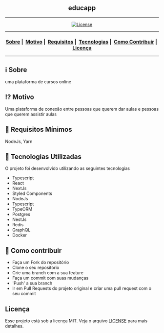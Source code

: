 <h2 align="center">educapp</h2>

___




<p align="center">
  <a href="LICENSE">
    <img alt="License" src="https://img.shields.io/badge/license-MIT-%23F8952D">
  </a>
</p>

___

<h3 align="center">
  <a href="#information_source-sobre">Sobre</a>&nbsp;|&nbsp;
  <a href="#interrobang-motivo">Motivo</a>&nbsp;|&nbsp;
  <a href="#seedling-requisitos-mínimos">Requisitos</a>&nbsp;|&nbsp;
  <a href="#rocket-tecnologias-utilizadas">Tecnologias</a>&nbsp;|&nbsp;
  <a href="#link-como-contribuir">Como Contribuir</a>&nbsp;|&nbsp;
  <a href="#licença">Licença</a>
</h3>

___


## :information_source: Sobre

uma plataforma de cursos online

## :interrobang: Motivo

Uma plataforma de conexão entre pessoas que querem dar aulas e pessoas que querem assistir aulas

## :seedling: Requisitos Mínimos

NodeJs, Yarn


## :rocket: Tecnologias Utilizadas 

O projeto foi desenvolvido utilizando as seguintes tecnologias

- Typescript
- React
- NextJs
- Styled Components
- NodeJs
- Typescript
- TypeORM
- Postgres
- NestJs
- Redis
- GraphQL
- Docker

## :link: Como contribuir 

- Faça um Fork do repositório
- Clone o seu repositório
- Crie uma branch com a sua feature
- Faça um commit com suas mudanças
- 'Push' a sua branch
- Ir em Pull Requests do projeto original e criar uma pull request com o seu commit

## Licença 

Esse projeto está sob a licença MIT. Veja o arquivo [LICENSE](LICENSE) para mais detalhes.
